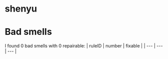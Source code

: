 # shenyu 
 
# Bad smells
I found 0 bad smells with 0 repairable:
| ruleID | number | fixable |
| --- | --- | --- |
